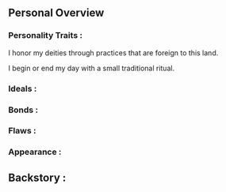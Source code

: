 ## Personal Overview
### Personality Traits :
I honor my deities through practices that are foreign to this land.

I begin or end my day with a small traditional ritual.

### Ideals : 
### Bonds :
### Flaws :
### Appearance :
## Backstory :